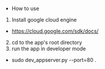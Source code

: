 * How to use
1. Install google cloud engine
* https://cloud.google.com/sdk/docs/

2. cd to the app's root directory
3. run the app in developer mode
* sudo dev_appserver.py --port=80 .

